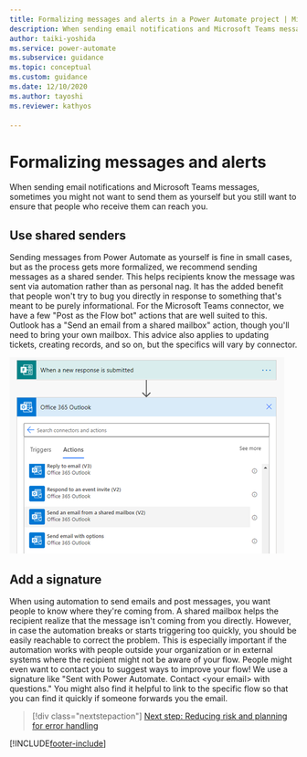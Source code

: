 ```yaml
---
title: Formalizing messages and alerts in a Power Automate project | Microsoft Docs
description: When sending email notifications and Microsoft Teams messages, you might not want to send them as yourself but you still might want people to be able to reach you.
author: taiki-yoshida
ms.service: power-automate
ms.subservice: guidance
ms.topic: conceptual
ms.custom: guidance
ms.date: 12/10/2020
ms.author: tayoshi
ms.reviewer: kathyos

---
```


# Formalizing messages and alerts

When sending email notifications and Microsoft Teams messages, sometimes you might
not want to send them as yourself but you still want to ensure that people
who receive them can reach you.

## Use shared senders

Sending messages from Power Automate as yourself is fine in small cases, but
as the process gets more formalized, we recommend sending messages as a shared
sender. This helps recipients know the message was sent via automation rather
than as personal nag. It has the added benefit that people won't try to bug you
directly in response to something that's meant to be purely informational. For
the Microsoft Teams connector, we have a few "Post as the Flow bot" actions that
are well suited to this. Outlook has a "Send an email from a shared mailbox" action,
though you'll need to bring your own mailbox. This advice also applies to
updating tickets, creating records, and so on, but the specifics will vary by
connector.

![Send an email from a shared mailbox](media/shared-mailbox.png "Send an email from a shared mailbox")

## Add a signature

When using automation to send emails and post messages, you want people to know
where they're coming from. A shared mailbox helps the recipient realize that the
message isn't coming from you directly. However, in case the
automation breaks or starts triggering too quickly, you should
be easily reachable to correct the problem. This is especially important if the
automation works with people outside your organization or in external systems where the
recipient might not be aware of your flow. People might even want to contact you to
suggest ways to improve your flow! We use a signature like "Sent with
Power Automate. Contact \<your email\> with questions." You might also find it
helpful to link to the specific flow so that you can find it quickly if someone
forwards you the email.

> [!div class="nextstepaction"]
> [Next step: Reducing risk and planning for error handling](reducing-risk.md)

[!INCLUDE[footer-include](../../includes/footer-banner.md)]